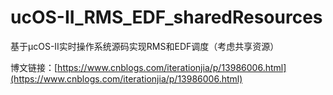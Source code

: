 # ucOS-II_RMS_EDF_sharedResources
基于μcOS-II实时操作系统源码实现RMS和EDF调度（考虑共享资源）

博文链接：[https://www.cnblogs.com/iterationjia/p/13986006.html](https://www.cnblogs.com/iterationjia/p/13986006.html)